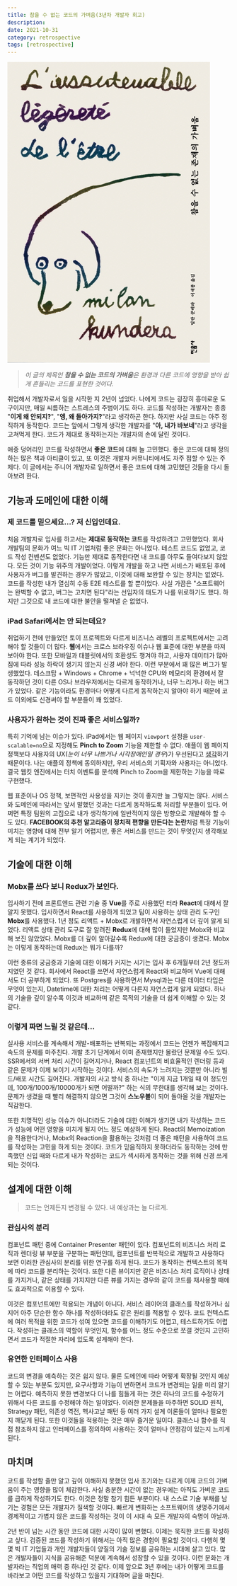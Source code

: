 ```yaml
---
title: 참을 수 없는 코드의 가벼움(3년차 개발자 회고)
description:
date: 2021-10-31
category: retrospective
tags: [retrospective]
---
```


![book-cover](./img/book-cover.jpg "참을 수 없는 존재의 가벼움, 밀란 쿤데라")

> _이 글의 제목인 **참을 수 없는 코드의 가벼움**은 환경과 다른 코드에 영향을 받아 쉽게 흔들리는 코드를 표현한 것이다._

취업해서 개발자로서 일을 시작한 지 2년이 넘었다. 나에게 코드는 굉장히 흥미로운 도구이지만, 매일 씨름하는 스트레스의 주범이기도 하다. 코드를 작성하는 개발자는 종종 "**이게 왜 안되지?**", "**엥, 왜 돌아가지?**"라고 생각하곤 한다. 하지만 사실 코드는 아주 정직하게 동작한다. 코드는 앞에서 그렇게 생각한 개발자를 "**아, 내가 바보네**"라고 생각을 고쳐먹게 한다. 코드가 제대로 동작하는지는 개발자의 손에 달린 것이다.

애증 덩어리인 코드를 작성하면서 **좋은 코드**에 대해 늘 고민했다. 좋은 코드에 대해 정의하는 많은 책과 아티클이 있고, 또 이것은 개발자 커뮤니티에서도 자주 접할 수 있는 주제다. 이 글에서는 주니어 개발자로 일하면서 좋은 코드에 대해 고민했던 것들을 다시 돌아보려 한다.

## 기능과 도메인에 대한 이해

### 제 코드를 믿으세요...? 저 신입인데요.

처음 개발자로 입사를 하고서는 **제대로 동작하는 코드**를 작성하려고 고민했었다. 회사 개발팀의 문화가 여느 빅 IT 기업처럼 좋은 문화는 아니었다. 테스트 코드도 없었고, 코드 작성 컨벤션도 없었다. 기능만 제대로 동작한다면 내 코드를 아무도 들여다보지 않았다. 모든 것이 기능 위주의 개발이었다. 이렇게 개발을 하고 나면 서비스가 배포된 후에 사용자가 버그를 발견하는 경우가 많았고, 이것에 대해 보완할 수 있는 장치는 없었다. 코드를 작성한 내가 열심히 수동 E2E 테스트를 할 뿐이었다. 사실 가끔은 "소프트웨어는 완벽할 수 없고, 버그는 고치면 된다"라는 선임자의 태도가 나를 위로하기도 했다. 하지만 그것으로 내 코드에 대한 불안을 떨쳐낼 순 없었다.

### iPad Safari에서는 안 되는데요?

취업하기 전에 만들었던 토이 프로젝트와 다르게 비즈니스 레벨의 프로젝트에서는 고려해야 할 것들이 더 많다. **웹**에서는 크로스 브라우징 이슈나 웹 표준에 대한 부분을 따져보아야 한다. 또한 모바일과 태블릿에서의 호환성도 챙겨야 하고, 사용자 데이터가 많아짐에 따라 성능 하락이 생기지 않는지 신경 써야 한다. 이런 부분에서 꽤 많은 버그가 발생했었다. 데스크탑 + Windows + Chrome + 넉넉한 CPU와 메모리의 환경에서 잘 동작하던 것이 다른 OS나 브라우저에서는 다르게 동작하거나, 너무 느리거나 하는 버그가 있었다. 같은 기능이라도 환경마다 어떻게 다르게 동작하는지 알아야 하기 때문에 코드 이외에도 신경써야 할 부분들이 꽤 있었다.

### 사용자가 원하는 것이 진짜 좋은 서비스일까?

특히 기억에 남는 이슈가 있다. iPad에서는 웹 페이지 `viewport` 설정을 `user-scalable=no`으로 지정해도 **Pinch to Zoom** 기능을 제한할 수 없다. 애플이 웹 페이지 정책보다 사용자의 UX(_눈이 너무 나쁘거나 시각장애인일 경우_)가 우선된다고 [생각](https://webkit.org/blog/7367/new-interaction-behaviors-in-ios-10/)하기 때문이다. 나는 애플의 정책에 동의하지만, 우리 서비스의 기획자와 사용자는 아니었다. 결국 웹킷 엔진에서는 터치 이벤트를 분석해 Pinch to Zoom을 제한하는 기능을 따로 구현했다.

웹 표준이나 OS 정책, 보편적인 사용성을 지키는 것이 좋지만 늘 그렇지는 않다. 서비스와 도메인에 따라서는 앞서 말했던 것과는 다르게 동작하도록 처리할 부분들이 있다. 어쩌면 특정 팀원의 고집으로 내가 생각하기에 일반적이지 않은 방향으로 개발해야 할 수도 있다. **FACEBOOK의 추천 알고리즘이 정치적 편향을 만든다는 논란**처럼 특정 기능이 미치는 영향에 대해 전부 알기 어렵지만, 좋은 서비스를 만드는 것이 무엇인지 생각해보게 되는 계기가 되었다.

## 기술에 대한 이해

### Mobx를 쓰다 보니 Redux가 보인다.

입사하기 전에 프론트엔드 관련 기술 중 **Vue**를 주로 사용했던 터라 **React**에 대해서 잘 알지 못했다. 입사하면서 React를 사용하게 되었고 팀이 사용하는 상태 관리 도구인 **Mobx**를 사용했다. 1년 정도 리액트 + Mobx로 개발하면서 자연스럽게 더 깊이 알게 되었다. 리액트 상태 관리 도구로 잘 알려진 **Redux**에 대해 많이 들었지만 Mobx와 비교해 보진 않았었다. Mobx를 더 깊이 알아갈수록 Redux에 대한 궁금증이 생겼다. Mobx는 이렇게 동작하는데 Redux는 뭐가 다를까?

이런 종류의 궁금증과 기술에 대한 이해가 커지는 시기는 입사 후 6개월부터 2년 정도까지였던 것 같다. 회사에서 React를 쓰면서 자연스럽게 React와 비교하며 Vue에 대해서도 더 공부하게 되었다. 또 Postgres를 사용하면서 Mysql과는 다른 데이터 타입은 무엇이 있는지, Datetime에 대한 처리는 어떻게 다른지 자연스럽게 알게 되었다. 하나의 기술을 깊이 알수록 이것과 비교하며 같은 목적의 기술을 더 쉽게 이해할 수 있는 것 같다.

### 이렇게 짜면 느릴 것 같은데...

실사용 서비스를 계속해서 개발-배포하는 반복되는 과정에서 코드는 언젠가 복잡해지고 속도의 문제를 마주친다. 개발 초기 단계에서 이미 존재했지만 몰랐던 문제일 수도 있다. SSR에서의 서버 처리 시간이 길어지거나, React 컴포넌트의 비효율적인 렌더링 등과 같은 문제가 이제 보이기 시작하는 것이다. 서비스의 속도가 느려지는 것뿐만 아니라 빌드/배포 시간도 길어진다. 개발자의 사고 방식 중 하나는 "이게 지금 1개일 때 이 정도인데, 100개/1000개/10000개가 되면 어떨까?" 하는 식의 무한대를 생각해 보는 것이다. 문제가 생겼을 때 빨리 해결하지 않으면 그것이 **스노우볼**이 되어 돌아올 것을 개발자는 직감한다.

또한 치명적인 성능 이슈가 아니더라도 기술에 대한 이해가 생기면 내가 작성하는 코드가 성능에 어떤 영향을 미치게 될지 어느 정도 예상하게 된다. React의 Memoization을 적용한다거나, Mobx의 Reaction을 활용하는 것처럼 더 좋은 패턴을 사용하여 코드를 작성하는 고민을 하게 되는 것이다. 코드가 믿음직하지 못하더라도 동작하는 것에 만족했던 신입 때와 다르게 내가 작성하는 코드가 섹시하게 동작하는 것을 위해 신경 쓰게 되는 것이다.

## 설계에 대한 이해

> 코드는 언제든지 변경될 수 있다. 내 예상과는 늘 다르게.

### 관심사의 분리

컴포넌트 패턴 중에 Container Presenter 패턴이 있다. 컴포넌트의 비즈니스 처리 로직과 렌더링 뷰 부분을 구분하는 패턴인데, 컴포넌트를 반복적으로 개발하고 사용하다 보면 이러한 관심사의 분리를 위한 연구를 하게 된다. 코드가 동작하는 컨텍스트의 목적에 따라 코드를 분리하는 것이다. 또한 다른 뷰이지만 같은 비즈니스 처리 로직이나 상태를 가지거나, 같은 상태를 가지지만 다른 뷰를 가지는 경우와 같이 코드를 재사용할 때에도 효과적으로 이용할 수 있다.

이것은 컴포넌트에만 적용되는 개념이 아니다. 서비스 레이어의 클래스를 작성하거나 심지어 아주 단순한 함수 하나를 작성하더라도 같은 원리를 적용할 수 있다. 코드 컨텍스트에 여러 목적을 위한 코드가 섞여 있으면 코드를 이해하기도 어렵고, 테스트하기도 어렵다. 작성하는 클래스의 역할이 무엇인지, 함수를 어느 정도 수준으로 쪼갤 것인지 고민하면서 코드가 적절한 자리에 있도록 설계해야 한다.

### 유연한 인터페이스 사용

코드의 변경을 예측하는 것은 쉽지 않다. 물론 도메인에 따라 어떻게 확장될 것인지 예상할 수 있는 부분도 있지만, 요구사항과 기능이 변하면서 코드가 변경되는 일을 미리 알기는 어렵다. 예측하지 못한 변경보다 더 나를 힘들게 하는 것은 하나의 코드를 수정하기 위해서 다른 코드를 수정해야 하는 일이었다. 이러한 문제들을 마주하면 SOLID 원칙, Strategy 패턴, 의존성 역전, 헥사고날 패턴 등 여러 가지 설계 이론들이 얼마나 필요한지 깨닫게 된다. 또한 이것들을 적용하는 것은 매우 즐거운 일이다. 클래스나 함수를 직접 참조하지 않고 인터페이스를 정의하여 사용하는 것이 얼마나 안정감이 있는지 느끼게 된다.

## 마치며

코드를 작성할 줄만 알고 깊이 이해하지 못했던 입사 초기와는 다르게 이제 코드의 가벼움이 주는 영향을 많이 체감한다. 사실 충분한 시간이 없는 경우에는 아직도 가벼운 코드를 급하게 작성하기도 한다. 이것은 정말 참기 힘든 부분이다. 내 스스로 기술 부채를 남기는 경험은 모든 개발자가 질색할 것이다. 빠르게 변화하는 소프트웨어의 생명주기에서 경제적이고 가볍지 않은 코드를 작성하는 것이 이 시대 속 모든 개발자의 숙명이 아닐까.

2년 반이 넘는 시간 동안 코드에 대한 시각이 많이 변했다. 이제는 묵직한 코드를 작성하고 싶다. 검증된 코드를 작성하기 위해서는 아직 많은 경험이 필요할 것이다. 다행히 몇몇 빅 IT 기업들과 개인 개발자들이 양질의 기술 정보를 공유하는 시대에 살고 있다. 많은 개발자들이 지식을 공유해준 덕분에 계속해서 성장할 수 있을 것이다. 이런 문화는 개발자라는 직업의 매력 중 하나인 것 같다. 이제 앞으로 3년 후에는 내가 어떻게 코드를 바라보고 어떤 코드를 작성하고 있을지 기대하며 글을 마친다.
